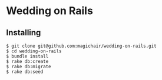 # Wedding on Rails

## Installing

```
$ git clone git@github.com:magichair/wedding-on-rails.git
$ cd wedding-on-rails
$ bundle install
$ rake db:create
$ rake db:migrate
$ rake db:seed
```
